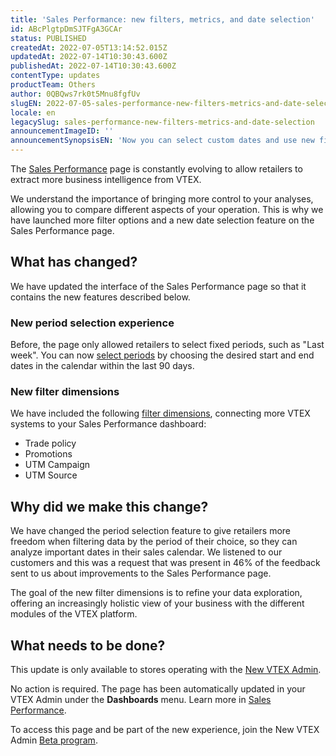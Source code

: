 ```yaml
---
title: 'Sales Performance: new filters, metrics, and date selection'
id: ABcPlgtpDmSJTFgA3GCAr
status: PUBLISHED
createdAt: 2022-07-05T13:14:52.015Z
updatedAt: 2022-07-14T10:30:43.600Z
publishedAt: 2022-07-14T10:30:43.600Z
contentType: updates
productTeam: Others
author: 0QBQws7rk0t5Mnu8fgfUv
slugEN: 2022-07-05-sales-performance-new-filters-metrics-and-date-selection
locale: en
legacySlug: sales-performance-new-filters-metrics-and-date-selection
announcementImageID: ''
announcementSynopsisEN: 'Now you can select custom dates and use new filters in Sales Performance.'
---
```


The [Sales Performance](https://help.vtex.com/en/v4/docs/sales-performance--6gx46RGRzWO8qgaVck7PRp) page is constantly evolving to allow retailers to extract more business intelligence from VTEX. 

We understand the importance of bringing more control to your analyses, allowing you to compare different aspects of your operation. This is why we have launched more filter options and a new date selection feature on the Sales Performance page. 

## What has changed?

We have updated the interface of the Sales Performance page so that it contains the new features described below.

### New period selection experience

Before, the page only allowed retailers to select fixed periods, such as "Last week". You can now [select periods](https://help.vtex.com/en/v4/docs/sales-performance--6gx46RGRzWO8qgaVck7PRp#period) by choosing the desired start and end dates in the calendar within the last 90 days. 

### New filter dimensions

We have included the following [filter dimensions](https://help.vtex.com/en/v4/docs/sales-performance--6gx46RGRzWO8qgaVck7PRp#filter-dimensions-and-data-grouping), connecting more VTEX systems to your Sales Performance dashboard:

* Trade policy
* Promotions
* UTM Campaign
* UTM Source

## Why did we make this change?

We have changed the period selection feature to give retailers more freedom when filtering data by the period of their choice, so they can analyze important dates in their sales calendar. We listened to our customers and this was a request that was present in 46% of the feedback sent to us about improvements to the Sales Performance page.

The goal of the new filter dimensions is to refine your data exploration, offering an increasingly holistic view of your business with the different modules of the VTEX platform.

## What needs to be done?

This update is only available to stores operating with the [New VTEX Admin](https://help.vtex.com/en/announcements/welcome-to-the-redesigned-vtex-admin--5tLPBodp6Xu03vYdyBTGTa). 

No action is required. The page has been automatically updated in your VTEX Admin under the **Dashboards** menu. Learn more in [Sales Performance](https://help.vtex.com/en/v4/docs/sales-performance--6gx46RGRzWO8qgaVck7PRp).

To access this page and be part of the new experience, join the New VTEX Admin [Beta program](https://content.vtex.com/participe-do-programa-beta-en/?utm_source=landing_page&utm_medium=help_center&utm_campaign=new_admin_beta).
